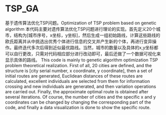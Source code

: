 # TSP_GA
基于遗传算法优化TSP问题。Optimization of TSP problem based on genetic algorithm
本代码主要对遗传算法优化TSP问题进行理论的实现。首先定义20个城市，结构为[城市序号，x坐标，y坐标]，然后生成一组初始路线，计算这些路线的欧氏距离并从中挑选出优秀个体进行信息的交叉并产生新的个体，再进行变异操作。最终迭代多次后得到近似最优路线。当然，城市的数量以及具体的x,y坐标都可以自行更改，只需对代码相应部分进行改动即可，最后还做了一个数据可视化来显示具体的路线。
This code is mainly to genetic algorithm optimization TSP problem theoretical realization. First of all, 20 cities are defined, and the structure is [city serial number, x coordinate, y coordinate], then a set of initial routes are generated, Euclidean distances of these routes are calculated, excellent individuals are selected from them for information crossing and new individuals are generated, and then variation operations are carried out. Finally, the approximate optimal route is obtained after several iterations. Of course, the number of cities and the specific x and y coordinates can be changed by changing the corresponding part of the code, and finally a data visualization is done to show the specific route.
